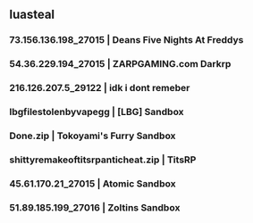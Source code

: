 ## luasteal
### 73.156.136.198_27015 | Deans Five Nights At Freddys
### 54.36.229.194_27015 | ZARPGAMING.com Darkrp
### 216.126.207.5_29122 | idk i dont remeber
### lbgfilestolenbyvapegg | [LBG] Sandbox
### Done.zip | Tokoyami's Furry Sandbox
### shittyremakeoftitsrpanticheat.zip | TitsRP
### 45.61.170.21_27015 | Atomic Sandbox
### 51.89.185.199_27016 | Zoltins Sandbox
